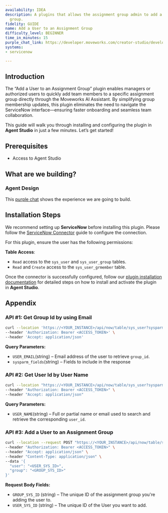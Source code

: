 ```yaml
---
availability: IDEA
description: A plugins that allows the assignment group admin to add a user to the
  group.
fidelity: GUIDE
name: Add a User to an Assignment Group
difficulty_level: BEGINNER
time_in_minutes: 15
purple_chat_link: https://developer.moveworks.com/creator-studio/developer-tools/purple-chat/?conversation=%7B%22messages%22%3A%5B%7B%22parts%22%3A%5B%7B%22richText%22%3A%22I+need+to+add+a+user+to+one+of+my+assignment+groups+in+ServiceNow%22%7D%5D%2C%22role%22%3A%22user%22%7D%2C%7B%22parts%22%3A%5B%7B%22reasoningSteps%22%3A%5B%7B%22richText%22%3A%22Searching+%3Cb%3EServiceNow%3C%2Fb%3E+for+assignment+groups+where+the+current+user+is+an+admin.%22%2C%22status%22%3A%22success%22%7D%5D%7D%2C%7B%22richText%22%3A%22%3Cp%3EI+can+help+with+that.+I+see+you%27re+an+admin+for+the+following+assignment+groups+in+%3Cb%3EServiceNow%3C%2Fb%3E.+Which+group+do+you+want+to+add+a+user+to%3F%3C%2Fp%3E%22%7D%2C%7B%22buttons%22%3A%5B%7B%22buttonText%22%3A%22IT+Support%22%7D%2C%7B%22buttonText%22%3A%22Network+Operations%22%7D%2C%7B%22buttonText%22%3A%22Hardware+Support%22%7D%5D%7D%2C%7B%22citations%22%3A%5B%7B%22citationTitle%22%3A%22IT+Support%22%2C%22connectorName%22%3A%22servicenow%22%7D%2C%7B%22citationTitle%22%3A%22Network+Operations%22%2C%22connectorName%22%3A%22servicenow%22%7D%2C%7B%22citationTitle%22%3A%22Hardware+Support%22%2C%22connectorName%22%3A%22servicenow%22%7D%5D%7D%5D%2C%22role%22%3A%22assistant%22%7D%2C%7B%22parts%22%3A%5B%7B%22richText%22%3A%22Network+Operations%22%7D%5D%2C%22role%22%3A%22user%22%7D%2C%7B%22parts%22%3A%5B%7B%22richText%22%3A%22%3Cp%3EOkay%2C+who+should+I+add+to+the+%3Cb%3ENetwork+Operations%3C%2Fb%3E+group%3F%3C%2Fp%3E%22%7D%5D%2C%22role%22%3A%22assistant%22%7D%2C%7B%22parts%22%3A%5B%7B%22richText%22%3A%22Alex%22%7D%5D%2C%22role%22%3A%22user%22%7D%2C%7B%22parts%22%3A%5B%7B%22reasoningSteps%22%3A%5B%7B%22richText%22%3A%22Searching+for+users+named+%27Alex%27+in+the+user+directory.%22%2C%22status%22%3A%22success%22%7D%5D%7D%2C%7B%22richText%22%3A%22%3Cp%3EI+found+a+few+people+named+Alex.+Please+select+the+correct+one%3A%3C%2Fp%3E%22%7D%2C%7B%22buttons%22%3A%5B%7B%22buttonText%22%3A%22Alex+Johnson%22%7D%2C%7B%22buttonText%22%3A%22Alex+Ray%22%7D%2C%7B%22buttonText%22%3A%22Alex+Williams%22%7D%5D%7D%2C%7B%22citations%22%3A%5B%7B%22citationTitle%22%3A%22Alex+Johnson%22%2C%22connectorName%22%3A%22servicenow%22%7D%2C%7B%22citationTitle%22%3A%22Alex+Ray%22%2C%22connectorName%22%3A%22servicenow%22%7D%2C%7B%22citationTitle%22%3A%22Alex+Williams%22%2C%22connectorName%22%3A%22servicenow%22%7D%5D%7D%5D%2C%22role%22%3A%22assistant%22%7D%2C%7B%22parts%22%3A%5B%7B%22richText%22%3A%22Alex+Ray%22%7D%5D%2C%22role%22%3A%22user%22%7D%2C%7B%22parts%22%3A%5B%7B%22richText%22%3A%22%3Cp%3EOkay%2C+I+am+ready+to+add+%3Cb%3EAlex+Ray%3C%2Fb%3E+to+the+%3Cb%3ENetwork+Operations%3C%2Fb%3E+assignment+group+in+%3Cb%3EServiceNow%3C%2Fb%3E.%3C%2Fp%3E%3Cp%3EDoes+this+look+right%3F%3C%2Fp%3E%22%7D%2C%7B%22citations%22%3A%5B%7B%22citationTitle%22%3A%22Alex+Ray%22%2C%22connectorName%22%3A%22servicenow%22%7D%2C%7B%22citationTitle%22%3A%22Network+Operations%22%2C%22connectorName%22%3A%22servicenow%22%7D%5D%7D%2C%7B%22buttons%22%3A%5B%7B%22buttonText%22%3A%22Submit%22%2C%22style%22%3A%22filled%22%7D%2C%7B%22buttonText%22%3A%22Cancel%22%2C%22style%22%3A%22outlined%22%7D%5D%7D%5D%2C%22role%22%3A%22assistant%22%7D%2C%7B%22parts%22%3A%5B%7B%22richText%22%3A%22Submit%22%7D%5D%2C%22role%22%3A%22user%22%7D%2C%7B%22parts%22%3A%5B%7B%22reasoningSteps%22%3A%5B%7B%22richText%22%3A%22Adding+%3Cb%3EAlex+Ray%3C%2Fb%3E+to+the+%3Cb%3ENetwork+Operations%3C%2Fb%3E+group+in+%3Cb%3EServiceNow%3C%2Fb%3E.%22%2C%22status%22%3A%22success%22%7D%5D%7D%2C%7B%22richText%22%3A%22%3Cp%3EI+have+successfully+added+%3Cb%3EAlex+Ray%3C%2Fb%3E+to+the+%3Cb%3ENetwork+Operations%3C%2Fb%3E+group.%3C%2Fp%3E%22%7D%2C%7B%22citations%22%3A%5B%7B%22citationTitle%22%3A%22Alex+Ray%22%2C%22connectorName%22%3A%22servicenow%22%7D%2C%7B%22citationTitle%22%3A%22Network+Operations%22%2C%22connectorName%22%3A%22servicenow%22%7D%5D%7D%5D%2C%22role%22%3A%22assistant%22%7D%5D%7D
systems:
- servicenow

---
```


## Introduction

The “Add a User to an Assignment Group” plugin enables managers or authorized users to quickly add team members to a specific assignment group directly through the Moveworks AI Assistant. By simplifying group membership updates, this plugin eliminates the need to navigate the ServiceNow interface—ensuring faster onboarding and seamless team collaboration.

This guide will walk you through installing and configuring the plugin in **Agent Studio** in just a few minutes. Let’s get started!

## **Prerequisites**

- Access to Agent Studio

## **What are we building?**

### Agent Design

This [purple chat](https://developer.moveworks.com/creator-studio/developer-tools/purple-chat/?conversation=%7B%22messages%22%3A%5B%7B%22parts%22%3A%5B%7B%22richText%22%3A%22I+need+to+add+a+user+to+one+of+my+assignment+groups+in+ServiceNow%22%7D%5D%2C%22role%22%3A%22user%22%7D%2C%7B%22parts%22%3A%5B%7B%22reasoningSteps%22%3A%5B%7B%22richText%22%3A%22Searching+%3Cb%3EServiceNow%3C%2Fb%3E+for+assignment+groups+where+the+current+user+is+an+admin.%22%2C%22status%22%3A%22success%22%7D%5D%7D%2C%7B%22richText%22%3A%22%3Cp%3EI+can+help+with+that.+I+see+you%27re+an+admin+for+the+following+assignment+groups+in+%3Cb%3EServiceNow%3C%2Fb%3E.+Which+group+do+you+want+to+add+a+user+to%3F%3C%2Fp%3E%22%7D%2C%7B%22buttons%22%3A%5B%7B%22buttonText%22%3A%22IT+Support%22%7D%2C%7B%22buttonText%22%3A%22Network+Operations%22%7D%2C%7B%22buttonText%22%3A%22Hardware+Support%22%7D%5D%7D%2C%7B%22citations%22%3A%5B%7B%22citationTitle%22%3A%22IT+Support%22%2C%22connectorName%22%3A%22servicenow%22%7D%2C%7B%22citationTitle%22%3A%22Network+Operations%22%2C%22connectorName%22%3A%22servicenow%22%7D%2C%7B%22citationTitle%22%3A%22Hardware+Support%22%2C%22connectorName%22%3A%22servicenow%22%7D%5D%7D%5D%2C%22role%22%3A%22assistant%22%7D%2C%7B%22parts%22%3A%5B%7B%22richText%22%3A%22Network+Operations%22%7D%5D%2C%22role%22%3A%22user%22%7D%2C%7B%22parts%22%3A%5B%7B%22richText%22%3A%22%3Cp%3EOkay%2C+who+should+I+add+to+the+%3Cb%3ENetwork+Operations%3C%2Fb%3E+group%3F%3C%2Fp%3E%22%7D%5D%2C%22role%22%3A%22assistant%22%7D%2C%7B%22parts%22%3A%5B%7B%22richText%22%3A%22Alex%22%7D%5D%2C%22role%22%3A%22user%22%7D%2C%7B%22parts%22%3A%5B%7B%22reasoningSteps%22%3A%5B%7B%22richText%22%3A%22Searching+for+users+named+%27Alex%27+in+the+user+directory.%22%2C%22status%22%3A%22success%22%7D%5D%7D%2C%7B%22richText%22%3A%22%3Cp%3EI+found+a+few+people+named+Alex.+Please+select+the+correct+one%3A%3C%2Fp%3E%22%7D%2C%7B%22buttons%22%3A%5B%7B%22buttonText%22%3A%22Alex+Johnson%22%7D%2C%7B%22buttonText%22%3A%22Alex+Ray%22%7D%2C%7B%22buttonText%22%3A%22Alex+Williams%22%7D%5D%7D%2C%7B%22citations%22%3A%5B%7B%22citationTitle%22%3A%22Alex+Johnson%22%2C%22connectorName%22%3A%22servicenow%22%7D%2C%7B%22citationTitle%22%3A%22Alex+Ray%22%2C%22connectorName%22%3A%22servicenow%22%7D%2C%7B%22citationTitle%22%3A%22Alex+Williams%22%2C%22connectorName%22%3A%22servicenow%22%7D%5D%7D%5D%2C%22role%22%3A%22assistant%22%7D%2C%7B%22parts%22%3A%5B%7B%22richText%22%3A%22Alex+Ray%22%7D%5D%2C%22role%22%3A%22user%22%7D%2C%7B%22parts%22%3A%5B%7B%22richText%22%3A%22%3Cp%3EOkay%2C+I+am+ready+to+add+%3Cb%3EAlex+Ray%3C%2Fb%3E+to+the+%3Cb%3ENetwork+Operations%3C%2Fb%3E+assignment+group+in+%3Cb%3EServiceNow%3C%2Fb%3E.%3C%2Fp%3E%3Cp%3EDoes+this+look+right%3F%3C%2Fp%3E%22%7D%2C%7B%22citations%22%3A%5B%7B%22citationTitle%22%3A%22Alex+Ray%22%2C%22connectorName%22%3A%22servicenow%22%7D%2C%7B%22citationTitle%22%3A%22Network+Operations%22%2C%22connectorName%22%3A%22servicenow%22%7D%5D%7D%2C%7B%22buttons%22%3A%5B%7B%22buttonText%22%3A%22Submit%22%2C%22style%22%3A%22filled%22%7D%2C%7B%22buttonText%22%3A%22Cancel%22%2C%22style%22%3A%22outlined%22%7D%5D%7D%5D%2C%22role%22%3A%22assistant%22%7D%2C%7B%22parts%22%3A%5B%7B%22richText%22%3A%22Submit%22%7D%5D%2C%22role%22%3A%22user%22%7D%2C%7B%22parts%22%3A%5B%7B%22reasoningSteps%22%3A%5B%7B%22richText%22%3A%22Adding+%3Cb%3EAlex+Ray%3C%2Fb%3E+to+the+%3Cb%3ENetwork+Operations%3C%2Fb%3E+group+in+%3Cb%3EServiceNow%3C%2Fb%3E.%22%2C%22status%22%3A%22success%22%7D%5D%7D%2C%7B%22richText%22%3A%22%3Cp%3EI+have+successfully+added+%3Cb%3EAlex+Ray%3C%2Fb%3E+to+the+%3Cb%3ENetwork+Operations%3C%2Fb%3E+group.%3C%2Fp%3E%22%7D%2C%7B%22citations%22%3A%5B%7B%22citationTitle%22%3A%22Alex+Ray%22%2C%22connectorName%22%3A%22servicenow%22%7D%2C%7B%22citationTitle%22%3A%22Network+Operations%22%2C%22connectorName%22%3A%22servicenow%22%7D%5D%7D%5D%2C%22role%22%3A%22assistant%22%7D%5D%7D) shows the experience we are going to build.

## **Installation Steps**

We recommend setting up **ServiceNow** before installing this plugin. Please follow the [ServiceNow Connector](https://developer.moveworks.com/marketplace/package/?id=servicenow&hist=home%2Cbrws#how-to-implement) guide to configure the connection.

For this plugin, ensure the user has the following permissions:

**Table Access**:

- `Read` access to the `sys_user` and `sys_user_group` tables.
- `Read` and `Create` access to the `sys_user_grmember` table.

Once the connector is successfully configured, follow our [plugin installation documentation](https://help.moveworks.com/docs/ai-agent-marketplace-installation) for detailed steps on how to install and activate the plugin in **Agent Studio**.

## **Appendix**

### **API #1: Get Group Id by using Email**

```bash
curl --location 'https://<YOUR_INSTANCE>/api/now/table/sys_user?sysparm_query=user.email=<USER_EMAIL>&sysparm_fields=group,sys_id,user.email&sysparm_display_value=all' \
--header 'Authorization: Bearer <ACCESS_TOKEN>' \
--header 'Accept: application/json'

```

**Query Parameters:**

- `USER_EMAIL`(string) –  Email address of the user to retrieve `group_id`.
- `sysparm_fields`(string) – Fields to include in the response

### **API #2: Get User Id by User Name**

```bash
curl --location "https://<YOUR_INSTANCE>/api/now/table/sys_user?sysparm_query=first_nameLIKE{{USER_NAME}}%5EORlast_nameLIKE{{USER_NAME}}%5EORemailLIKE{{USER_NAME}}%5EORnameLIKE{{USER_NAME}}" \
--header "Authorization: Bearer <ACCESS_TOKEN>" \
--header "Accept: application/json"

```

**Query Parameters:**

- `USER_NAME`(string) –  Full or partial name or email used to search and retrieve the corresponding `user_id`.

### **API #3: Add a User to an Assignment Group**

```bash
curl --location --request POST "https://<YOUR_INSTANCE>/api/now/table/sys_user_grmember" \
--header "Authorization: Bearer <ACCESS_TOKEN>" \
--header "Accept: application/json" \
--header "Content-Type: application/json" \
--data '{
  "user": "<USER_SYS_ID>",
  "group": "<GROUP_SYS_ID>"
}'

```

**Request Body Fields:**

- `GROUP_SYS_ID` (string) – The unique ID of the assignment group you're adding the user to.
- `USER_SYS_ID` (string) –  The unique ID of the User you want to add.